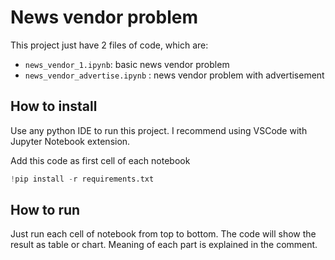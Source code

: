 # News vendor problem

This project just have 2 files of code, which are:
- `news_vendor_1.ipynb`: basic news vendor problem
- `news_vendor_advertise.ipynb` : news vendor problem with advertisement

## How to install
Use any python IDE to run this project. I recommend using VSCode with Jupyter Notebook extension.

Add this code as first cell of each notebook
```python
!pip install -r requirements.txt
```

## How to run
Just run each cell of notebook from top to bottom. The code will show the result as table or chart. Meaning of each part is explained in the comment.
